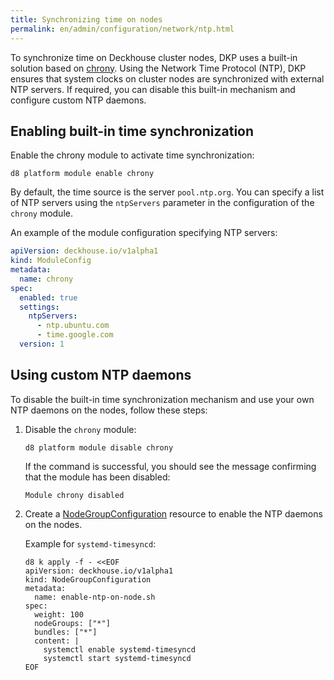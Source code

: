 ```yaml
---
title: Synchronizing time on nodes
permalink: en/admin/configuration/network/ntp.html
---
```


To synchronize time on Deckhouse cluster nodes,
DKP uses a built-in solution based on [chrony](https://chrony-project.org/).
Using the Network Time Protocol (NTP),
DKP ensures that system clocks on cluster nodes are synchronized with external NTP servers.
If required, you can disable this built-in mechanism and configure custom NTP daemons.

## Enabling built-in time synchronization

Enable the chrony module to activate time synchronization:

```shell  
d8 platform module enable chrony
```

By default, the time source is the server `pool.ntp.org`. You can specify a list of NTP servers using the `ntpServers` parameter in the configuration of the `chrony` module.

An example of the module configuration specifying NTP servers:

```yaml
apiVersion: deckhouse.io/v1alpha1
kind: ModuleConfig
metadata:
  name: chrony
spec:
  enabled: true
  settings:
    ntpServers:
      - ntp.ubuntu.com
      - time.google.com
  version: 1
```

## Using custom NTP daemons

To disable the built-in time synchronization mechanism and use your own NTP daemons on the nodes, follow these steps:
1. Disable the `chrony` module:

   ```shell
   d8 platform module disable chrony
   ```

   If the command is successful, you should see the message confirming that the module has been disabled:

   ```console
   Module chrony disabled
   ```

1. Create a [NodeGroupConfiguration](../../reference/cr/nodegroupconfiguration.html) resource to enable the NTP daemons on the nodes.

   Example for `systemd-timesyncd`:

   ```shell
   d8 k apply -f - <<EOF
   apiVersion: deckhouse.io/v1alpha1
   kind: NodeGroupConfiguration
   metadata:
     name: enable-ntp-on-node.sh
   spec:
     weight: 100
     nodeGroups: ["*"]
     bundles: ["*"]
     content: |
       systemctl enable systemd-timesyncd
       systemctl start systemd-timesyncd
   EOF
   ```
